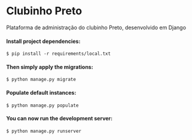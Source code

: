 # Clubinho Preto

Plataforma de administração do clubinho Preto, desenvolvido em Django

   
#### Install project dependencies:

    $ pip install -r requirements/local.txt
    
    
#### Then simply apply the migrations: 

    $ python manage.py migrate
    

#### Populate default instances: 

    $ python manage.py populate


#### You can now run the development server:

    $ python manage.py runserver